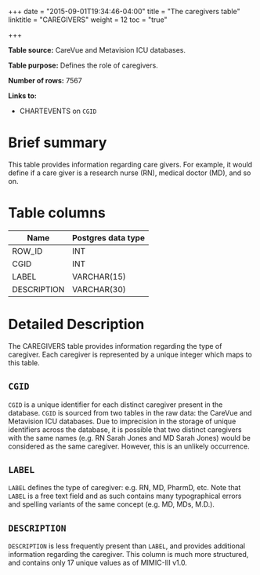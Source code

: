 +++
date = "2015-09-01T19:34:46-04:00"
title = "The caregivers table"
linktitle = "CAREGIVERS"
weight = 12
toc = "true"

+++

**Table source:** CareVue and Metavision ICU databases.

**Table purpose:** Defines the role of caregivers.

**Number of rows:** 7567

**Links to:**

* CHARTEVENTS on `CGID`

# Brief summary

This table provides information regarding care givers. For example, it would define if a care giver is a research nurse (RN), medical doctor (MD), and so on.

<!-- # Important considerations -->

# Table columns

Name | Postgres data type
---- | ----
ROW\_ID | INT
CGID | INT
LABEL | VARCHAR(15)
DESCRIPTION | VARCHAR(30)

# Detailed Description

The CAREGIVERS table provides information regarding the type of caregiver. Each caregiver is represented by a unique integer which maps to this table.

## `CGID`

`CGID` is a unique identifier for each distinct caregiver present in the database. `CGID` is sourced from two tables in the raw data: the CareVue and Metavision ICU databases. Due to imprecision in the storage of unique identifiers across the database, it is possible that two distinct caregivers with the same names (e.g. RN Sarah Jones and MD Sarah Jones) would be considered as the same caregiver. However, this is an unlikely occurrence.

## `LABEL`

`LABEL` defines the type of caregiver: e.g. RN, MD, PharmD, etc. Note that `LABEL` is a free text field and as such contains many typographical errors and spelling variants of the same concept (e.g. MD, MDs, M.D.).

## `DESCRIPTION`

`DESCRIPTION` is less frequently present than `LABEL`, and provides additional information regarding the caregiver. This column is much more structured, and contains only 17 unique values as of MIMIC-III v1.0.

